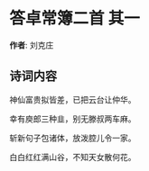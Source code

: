 # 答卓常簿二首  其一

**作者**: 刘克庄

## 诗词内容

神仙富贵拟皆差，已把云台让仲华。

幸有庾郎三种韭，别无滕叔两车麻。

斩新句子包诸体，放泼腔儿令一家。

白白红红满山谷，不知天女散何花。

